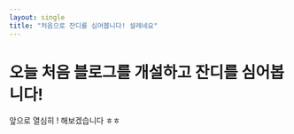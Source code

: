 ```yaml
---
layout: single
title: "처음으로 잔디를 심어봅니다! 설레네요"
---
```


# 오늘 처음 블로그를 개설하고 잔디를 심어봅니다!

앞으로 열심히 ! 해보겠습니다 ㅎㅎ
